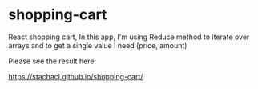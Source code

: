 # shopping-cart
React shopping cart, 
In this app, I'm using Reduce method to iterate over arrays and to get a single value I need (price, amount)

Please see the result here:

https://stachacl.github.io/shopping-cart/
